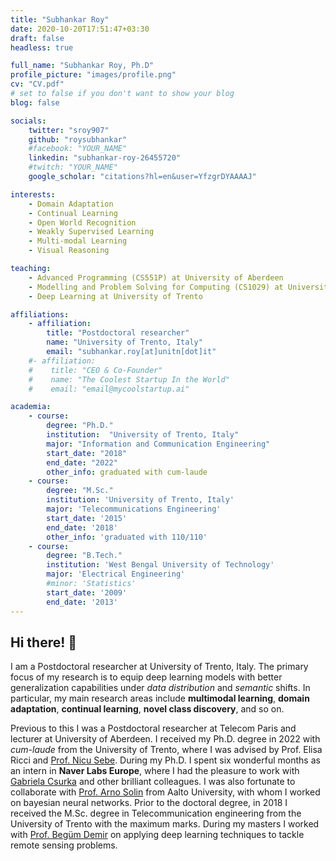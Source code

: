```yaml
---
title: "Subhankar Roy"
date: 2020-10-20T17:51:47+03:30
draft: false
headless: true

full_name: "Subhankar Roy, Ph.D"
profile_picture: "images/profile.png"
cv: "CV.pdf"
# set to false if you don't want to show your blog
blog: false

socials:
    twitter: "sroy907"
    github: "roysubhankar"
    #facebook: "YOUR_NAME"
    linkedin: "subhankar-roy-26455720"
    #twitch: "YOUR_NAME"
    google_scholar: "citations?hl=en&user=YfzgrDYAAAAJ"

interests:
    - Domain Adaptation
    - Continual Learning
    - Open World Recognition
    - Weakly Supervised Learning
    - Multi-modal Learning
    - Visual Reasoning

teaching:
    - Advanced Programming (CS551P) at University of Aberdeen
    - Modelling and Problem Solving for Computing (CS1029) at University of Aberdeen
    - Deep Learning at University of Trento

affiliations:
    - affiliation:
        title: "Postdoctoral researcher"
        name: "University of Trento, Italy"
        email: "subhankar.roy[at]unitn[dot]it"
    #- affiliation:
    #    title: "CEO & Co-Founder"
    #    name: "The Coolest Startup In the World"
    #    email: "email@mycoolstartup.ai"

academia:
    - course:
        degree: "Ph.D."
        institution:  "University of Trento, Italy"
        major: "Information and Communication Engineering"
        start_date: "2018"
        end_date: "2022"
        other_info: graduated with cum-laude
    - course:
        degree: "M.Sc."
        institution: 'University of Trento, Italy'
        major: 'Telecommunications Engineering'
        start_date: '2015'
        end_date: '2018'
        other_info: 'graduated with 110/110'
    - course:
        degree: "B.Tech."
        institution: 'West Bengal University of Technology'
        major: 'Electrical Engineering'
        #minor: 'Statistics'
        start_date: '2009'
        end_date: '2013'
---
```

## Hi there! 👋

I am a Postdoctoral researcher at University of Trento, Italy. The primary focus of my research is to equip deep learning models with better generalization capabilities under *data distribution* and *semantic* shifts. In particular, my main research areas include **multimodal learning**, **domain adaptation**, **continual learning**, **novel class discovery**, and so on.

Previous to this I was a Postdoctoral researcher at Telecom Paris and lecturer at University of Aberdeen. I received my Ph.D. degree in 2022 with *cum-laude* from the University of Trento, where I was advised by Prof. Elisa Ricci and [Prof. Nicu Sebe](https://disi.unitn.it/~sebe/). During my Ph.D. I spent six wonderful months as an intern in **Naver Labs Europe**, where I had the pleasure to work with [Gabriela Csurka](https://europe.naverlabs.com/people_user/Gabriela-Csurka/) and other brilliant colleagues. I was also fortunate to collaborate with [Prof. Arno Solin](https://users.aalto.fi/~asolin/) from Aalto University, with whom I worked on bayesian neural networks.  Prior to the doctoral degree, in 2018 I received the M.Sc. degree in Telecommunication engineering from the University of Trento with the maximum marks. During my masters I worked with [Prof. Begüm Demir](https://begumdemir.com/) on applying deep learning techniques to tackle remote sensing problems.
